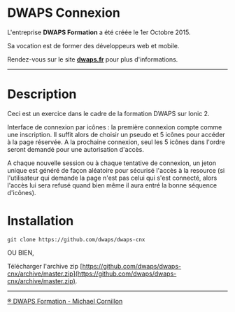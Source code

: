 # DWAPS Connexion

L'entreprise **DWAPS Formation** a été créée le 1er Octobre 2015.

Sa vocation est de former des développeurs web et mobile.

Rendez-vous sur le site **[dwaps.fr](http://dwaps.fr "DWAPS")** pour plus d'informations.

---

# Description

Ceci est un exercice dans le cadre de la formation DWAPS sur Ionic 2.

Interface de connexion par icônes : la première connexion compte comme une inscription. Il suffit alors de choisir un pseudo et 5 icônes pour accéder à la page réservée. A la prochaine connexion, seul les 5 icônes dans l'ordre seront demandé pour une autorisation d'accès.

A chaque nouvelle session ou à chaque tentative de connexion, un jeton unique est généré de façon aléatoire pour sécurisé l'accès à la resource (si l'utilisateur qui demande la page n'est pas celui qui s'est connecté, alors l'accès lui sera refusé quand bien même il aura entré la bonne séquence d'icônes).

# Installation

`git clone https://github.com/dwaps/dwaps-cnx`

OU BIEN,

Télécharger l'archive zip [https://github.com/dwaps/dwaps-cnx/archive/master.zip](https://github.com/dwaps/dwaps-cnx/archive/master.zip).

---

[® DWAPS Formation - Michael Cornillon](http://dwaps.fr "DWAPS")